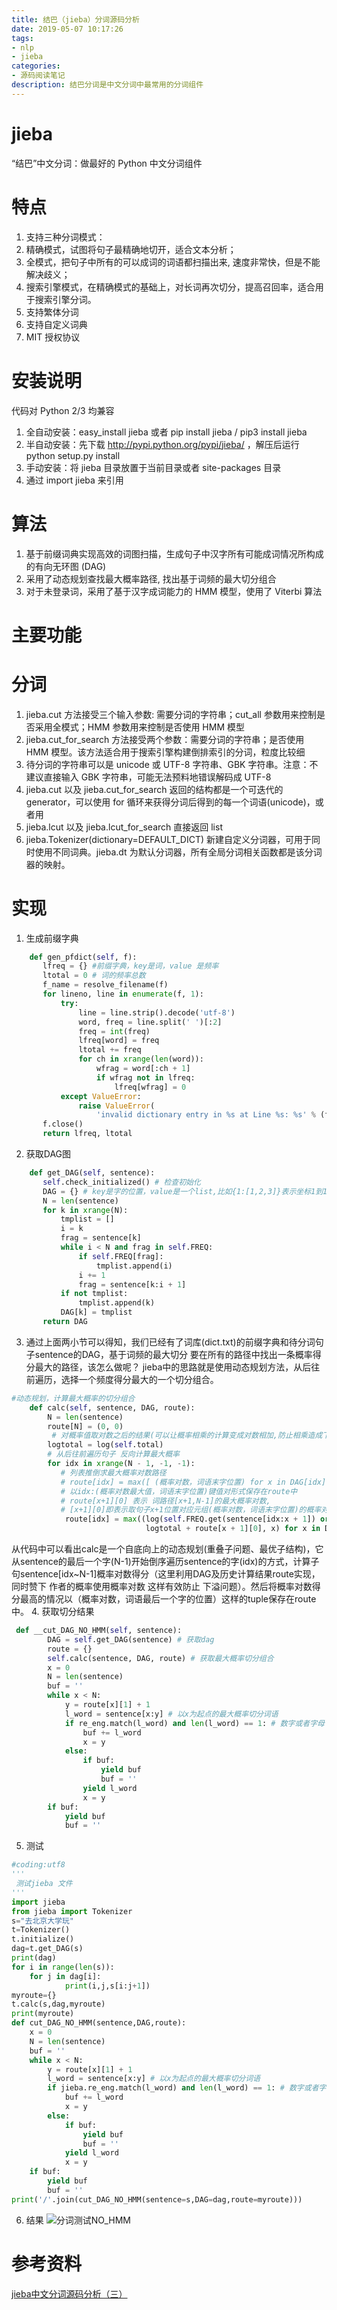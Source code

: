 ```yaml
---
title: 结巴（jieba）分词源码分析
date: 2019-05-07 10:17:26
tags:
- nlp
- jieba
categories:
- 源码阅读笔记
description: 结巴分词是中文分词中最常用的分词组件
---
```


# jieba

“结巴”中文分词：做最好的 Python 中文分词组件

# 特点

 1. 支持三种分词模式：
  1. 精确模式，试图将句子最精确地切开，适合文本分析；
  2. 全模式，把句子中所有的可以成词的词语都扫描出来, 速度非常快，但是不能解决歧义；
  3. 搜索引擎模式，在精确模式的基础上，对长词再次切分，提高召回率，适合用于搜索引擎分词。
 2. 支持繁体分词
 3. 支持自定义词典
 4. MIT 授权协议

# 安装说明
代码对 Python 2/3 均兼容
 1. 全自动安装：easy_install jieba 或者 pip install jieba / pip3 install jieba
 2. 半自动安装：先下载 http://pypi.python.org/pypi/jieba/ ，解压后运行 python setup.py install
 3. 手动安装：将 jieba 目录放置于当前目录或者 site-packages 目录
 4. 通过 import jieba 来引用 

# 算法
 1. 基于前缀词典实现高效的词图扫描，生成句子中汉字所有可能成词情况所构成的有向无环图 (DAG)
 2. 采用了动态规划查找最大概率路径, 找出基于词频的最大切分组合
 3. 对于未登录词，采用了基于汉字成词能力的 HMM 模型，使用了 Viterbi 算法

# 主要功能
 # 分词
 1. jieba.cut 方法接受三个输入参数: 需要分词的字符串；cut_all 参数用来控制是否采用全模式；HMM 参数用来控制是否使用 HMM 模型
 2. jieba.cut_for_search 方法接受两个参数：需要分词的字符串；是否使用 HMM 模型。该方法适合用于搜索引擎构建倒排索引的分词，粒度比较细
 3. 待分词的字符串可以是 unicode 或 UTF-8 字符串、GBK 字符串。注意：不建议直接输入 GBK 字符串，可能无法预料地错误解码成 UTF-8
 4. jieba.cut 以及 jieba.cut_for_search 返回的结构都是一个可迭代的 generator，可以使用 for 循环来获得分词后得到的每一个词语(unicode)，或者用
 5. jieba.lcut 以及 jieba.lcut_for_search 直接返回 list
 6. jieba.Tokenizer(dictionary=DEFAULT_DICT) 新建自定义分词器，可用于同时使用不同词典。jieba.dt 为默认分词器，所有全局分词相关函数都是该分词器的映射。
 
 # 实现
  1. 生成前缀字典
 ```python
     def gen_pfdict(self, f):
        lfreq = {} #前缀字典，key是词，value 是频率
        ltotal = 0 # 词的频率总数
        f_name = resolve_filename(f)
        for lineno, line in enumerate(f, 1):
            try:
                line = line.strip().decode('utf-8')
                word, freq = line.split(' ')[:2]
                freq = int(freq)
                lfreq[word] = freq
                ltotal += freq
                for ch in xrange(len(word)):
                    wfrag = word[:ch + 1]
                    if wfrag not in lfreq:
                        lfreq[wfrag] = 0
            except ValueError:
                raise ValueError(
                    'invalid dictionary entry in %s at Line %s: %s' % (f_name, lineno, line))
        f.close()
        return lfreq, ltotal


 ```
  2. 获取DAG图
 ```python
     def get_DAG(self, sentence):
        self.check_initialized() # 检查初始化
        DAG = {} # key是字的位置，value是一个list,比如{1:[1,2,3]}表示坐标1到1，1到2，1到3，都可以组成一个词
        N = len(sentence)
        for k in xrange(N):
            tmplist = []
            i = k
            frag = sentence[k]
            while i < N and frag in self.FREQ:
                if self.FREQ[frag]:
                    tmplist.append(i)
                i += 1
                frag = sentence[k:i + 1]
            if not tmplist:
                tmplist.append(k)
            DAG[k] = tmplist
        return DAG

 ```
  3. 通过上面两小节可以得知，我们已经有了词库(dict.txt)的前缀字典和待分词句子sentence的DAG，基于词频的最大切分 要在所有的路径中找出一条概率得分最大的路径，该怎么做呢？ 
jieba中的思路就是使用动态规划方法，从后往前遍历，选择一个频度得分最大的一个切分组合。 
```python
#动态规划，计算最大概率的切分组合
    def calc(self, sentence, DAG, route):
        N = len(sentence)
        route[N] = (0, 0)
         # 对概率值取对数之后的结果(可以让概率相乘的计算变成对数相加,防止相乘造成下溢)
        logtotal = log(self.total)
        # 从后往前遍历句子 反向计算最大概率
        for idx in xrange(N - 1, -1, -1):
           # 列表推倒求最大概率对数路径
           # route[idx] = max([ (概率对数，词语末字位置) for x in DAG[idx] ])
           # 以idx:(概率对数最大值，词语末字位置)键值对形式保存在route中
           # route[x+1][0] 表示 词路径[x+1,N-1]的最大概率对数,
           # [x+1][0]即表示取句子x+1位置对应元组(概率对数，词语末字位置)的概率对数
            route[idx] = max((log(self.FREQ.get(sentence[idx:x + 1]) or 1) -
                              logtotal + route[x + 1][0], x) for x in DAG[idx])
```
从代码中可以看出calc是一个自底向上的动态规划(重叠子问题、最优子结构)，它从sentence的最后一个字(N-1)开始倒序遍历sentence的字(idx)的方式，计算子句sentence[idx~N-1]概率对数得分（这里利用DAG及历史计算结果route实现，同时赞下 作者的概率使用概率对数 这样有效防止 下溢问题）。然后将概率对数得分最高的情况以（概率对数，词语最后一个字的位置）这样的tuple保存在route中。 
  4. 获取切分结果
```python
 def __cut_DAG_NO_HMM(self, sentence):
        DAG = self.get_DAG(sentence) # 获取dag
        route = {}
        self.calc(sentence, DAG, route) # 获取最大概率切分组合
        x = 0
        N = len(sentence)
        buf = ''
        while x < N:
            y = route[x][1] + 1
            l_word = sentence[x:y] # 以x为起点的最大概率切分词语
            if re_eng.match(l_word) and len(l_word) == 1: # 数字或者字母
                buf += l_word
                x = y
            else:
                if buf:
                    yield buf
                    buf = ''
                yield l_word
                x = y
        if buf:
            yield buf
            buf = ''
```
  5. 测试
```python
#coding:utf8
'''
 测试jieba 文件
'''
import jieba
from jieba import Tokenizer
s="去北京大学玩"
t=Tokenizer()
t.initialize()
dag=t.get_DAG(s)
print(dag)
for i in range(len(s)):
    for j in dag[i]:
            print(i,j,s[i:j+1])
myroute={}
t.calc(s,dag,myroute)
print(myroute)
def cut_DAG_NO_HMM(sentence,DAG,route):
    x = 0
    N = len(sentence)
    buf = ''
    while x < N:
        y = route[x][1] + 1
        l_word = sentence[x:y] # 以x为起点的最大概率切分词语
        if jieba.re_eng.match(l_word) and len(l_word) == 1: # 数字或者字母
            buf += l_word
            x = y
        else:
            if buf:
                yield buf
                buf = ''
            yield l_word
            x = y
    if buf:
        yield buf
        buf = ''
print('/'.join(cut_DAG_NO_HMM(sentence=s,DAG=dag,route=myroute)))
```
  6. 结果
![分词测试NO_HMM](/images/源码阅读笔记/结巴/分词测试NO_HMM.png)
# 参考资料
[jieba中文分词源码分析（三）](https://blog.csdn.net/daniel_ustc/article/details/48223135) 
